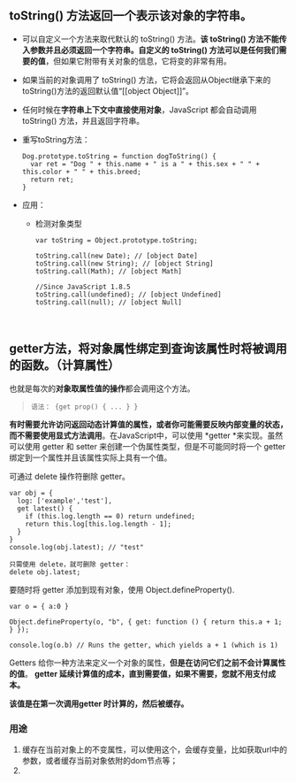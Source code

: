 ## toString() 方法返回一个表示该对象的字符串。

- 可以自定义一个方法来取代默认的 toString() 方法。**该 toString() 方法不能传入参数并且必须返回一个字符串。自定义的 toString() 方法可以是任何我们需要的值**，但如果它附带有关对象的信息，它将变的非常有用。

- 如果当前的对象调用了 toString() 方法，它将会返回从Object继承下来的 toString()方法的返回默认值“[[object Object]]”。

- 任何时候在**字符串上下文中直接使用对象**，JavaScript 都会自动调用 toString() 方法，并且返回字符串。

- 重写toString方法：

  ```
  Dog.prototype.toString = function dogToString() {
    var ret = "Dog " + this.name + " is a " + this.sex + " " + this.color + " " + this.breed;
    return ret;
  }
  ```
- 应用：

  - 检测对象类型

    ```
    var toString = Object.prototype.toString;

    toString.call(new Date); // [object Date]
    toString.call(new String); // [object String]
    toString.call(Math); // [object Math]

    //Since JavaScript 1.8.5
    toString.call(undefined); // [object Undefined]
    toString.call(null); // [object Null]
    ```

    ​


## getter方法，将对象属性绑定到查询该属性时将被调用的函数。（计算属性）

也就是每次的**对象取属性值的操作**都会调用这个方法。

> ```
> 语法： {get prop() { ... } }
> ```

**有时需要允许访问返回动态计算值的属性，或者你可能需要反映内部变量的状态，而不需要使用显式方法调用**。在JavaScript中，可以使用 *getter *来实现。虽然可以使用 getter 和 setter 来创建一个伪属性类型，但是不可能同时将一个 getter 绑定到一个属性并且该属性实际上具有一个值。

可通过 delete 操作符删除 getter。

```
var obj = {
  log: ['example','test'],
  get latest() {
    if (this.log.length == 0) return undefined;
    return this.log[this.log.length - 1];
  }
}
console.log(obj.latest); // "test"

只需使用 delete，就可删除 getter：
delete obj.latest;
```
要随时将 getter 添加到现有对象，使用 Object.defineProperty().

```
var o = { a:0 }

Object.defineProperty(o, "b", { get: function () { return this.a + 1; } });

console.log(o.b) // Runs the getter, which yields a + 1 (which is 1)

```

Getters 给你一种方法来定义一个对象的属性，**但是在访问它们之前不会计算属性的值**。 **getter 延续计算值的成本，直到需要值，如果不需要，您就不用支付成本。**

**该值是在第一次调用getter 时计算的，然后被缓存。**

### 用途

1. 缓存在当前对象上的不变属性，可以使用这个，会缓存变量，比如获取url中的参数，或者缓存当前对象依附的dom节点等；
2. ​